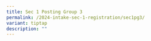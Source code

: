 ```yaml
---
title: Sec 1 Posting Group 3
permalink: /2024-intake-sec-1-registration/sec1pg3/
variant: tiptap
description: ""
---
```

